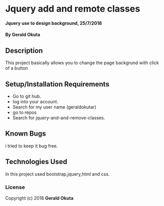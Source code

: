 # Jquery add and remote classes
#### Jquery use to design background, 25/7/2018
#### By **Gerald Okuta**
## Description
This project basically allows you to change the page backgrund with click of a button
## Setup/Installation Requirements
* Go to git hub.
* log into your account.
* Search for my user name (geraldokutar)
* go to repos
* Search for jquery-and-and-remove-classes.

## Known Bugs
i tried to keep it bug free.
## Technologies Used
In this project used bootstrap,jquery,html and css.

### License

Copyright (c) 2018 **Gerald Okuta**
